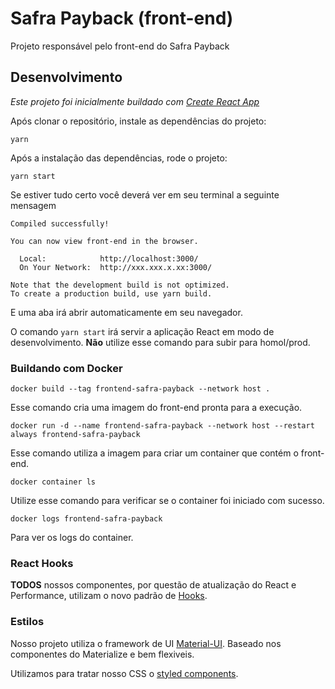# Safra Payback (front-end)

Projeto responsável pelo front-end do Safra Payback

## Desenvolvimento

_Este projeto foi inicialmente buildado com [Create React App](https://github.com/facebook/create-react-app)_

Após clonar o repositório, instale as dependências do projeto:

```
yarn
```

Após a instalação das dependências, rode o projeto:

```
yarn start
```

Se estiver tudo certo você deverá ver em seu terminal a seguinte mensagem

```
Compiled successfully!

You can now view front-end in the browser.

  Local:            http://localhost:3000/
  On Your Network:  http://xxx.xxx.x.xx:3000/

Note that the development build is not optimized.
To create a production build, use yarn build.
```

E uma aba irá abrir automaticamente em seu navegador.

O comando `yarn start` irá servir a aplicação React em modo de desenvolvimento. **Não** utilize esse comando para subir para homol/prod.

### Buildando com Docker


```
docker build --tag frontend-safra-payback --network host .
```

Esse comando cria uma imagem do front-end pronta para a execução.

```
docker run -d --name frontend-safra-payback --network host --restart always frontend-safra-payback
```

Esse comando utiliza a imagem para criar um container que contém o front-end.

```
docker container ls
```

Utilize esse comando para verificar se o container foi iniciado com sucesso.

```
docker logs frontend-safra-payback
```

Para ver os logs do container.


### React Hooks

**TODOS** nossos componentes, por questão de atualização do React e Performance, utilizam o novo padrão de [Hooks](https://pt-br.reactjs.org/docs/hooks-intro.html).

### Estilos

Nosso projeto utiliza o framework de UI [Material-UI](https://material-ui.com/). Baseado nos componentes do Materialize e bem flexiveis.

Utilizamos para tratar nosso CSS o [styled components](https://www.styled-components.com/).

